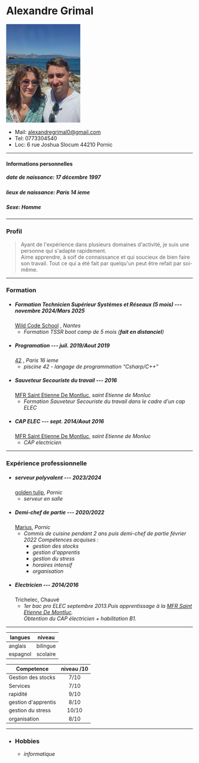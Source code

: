 # Alexandre Grimal
![quel Homme](https://github.com/The-flosh/Apprendre-le-Markdown/blob/main/crete2.png)
* Mail: alexandregrimal0@gmail.com
* Tel: 0773304540 
* Loc: 6 rue Joshua Slocum 44210 Pornic
---
#### **Informations personnelles**  
##### **date de naissance:** 17 décembre 1997  
##### **lieux de naissance:** Paris 14 ieme  
##### **Sexe:** Homme  
---
### **Profil**
>Ayant de l'expérience dans plusieurs domaines d'activité, je suis une personne qui s'adapte rapidement.  
>Aime apprendre, à soif de connaissance et qui soucieux de bien faire son travail.
>Tout ce qui a été fait par quelqu'un peut être refait par soi-même.   
---
### **Formation**
* #####  **Formation Technicien Supérieur Systèmes et Réseaux (5 mois)** --- _novembre 2024/Mars 2025_
    [Wild Code School][lien_wild] , *Nantes*  
   * *Formation TSSR boot camp de 5 mois (__fait en distanciel__)*  
* #####  **Programation** --- _juil. 2019/Aout 2019_
    [42][lien_42] , *Paris 16 ieme*  
   * _piscine 42 - langage de programmation “Csharp/C++”_
* ##### **Sauveteur Secouriste du travail**  --- _2016_
    [MFR Saint Etienne De Montluc][mfr], *saint Etienne de Monluc*
  * _Formation Sauveteur Secouriste du travail dans le cadre d'un cap ELEC_
* ##### **CAP ELEC** --- _sept. 2014/Aout 2016_
    [MFR Saint Etienne De Montluc][mfr], *saint Etienne de Monluc*
  * _CAP electricien_  
---
### **Expérience professionnelle**
* ##### serveur polyvalent --- 2023/2024
    [golden tulip][gtp], *Pornic*
  * _serveur en salle_
* ##### Demi-chef de partie --- 2020/2022
    [Marius][m], _Pornic_
  * _Commis de cuisine pendant 2 ans puis demi-chef de partie février 2022_
    *Compétences acquises :*
    - *gestion des stocks*
    - *gestion d'apprentis*
    - *gestion du stress*
    - *horaires intensif*
    - *organisation*
* ##### Electricien --- 2014/2016
    Trichelec, Chauvé
  * *1er bac pro ELEC septembre 2013.Puis apprentissage à la  [MFR Saint Etienne De Montluc][mfr].  
    Obtention du CAP électricien + habilitation B1.*
---

| langues       | niveau        |
| ------------- |:-------------:|
| anglais       | bilingue      |
| espagnol      | scolaire      |


| Competence        | niveau  /10|
| ------------- |:-------------:|
| Gestion des stocks | 7/10 |
| Services | 7/10 |
| rapidité | 9/10  |
|gestion d'apprentis| 8/10 |
| gestion du stress | 10/10 |
| organisation | 8/10 |
---
* ### Hobbies
    * _informatique_

[lien_42]: https://42.fr
[mfr]: https://mfr-st-etiennedemontluc.fr
[gtp]: https://pornic.goldentulip.com/fr-fr/
[m]: https://www.marius-pornic.fr/
[lien_wild]: https://www.wildcodeschool.com/fr-fr/campus/nantes

